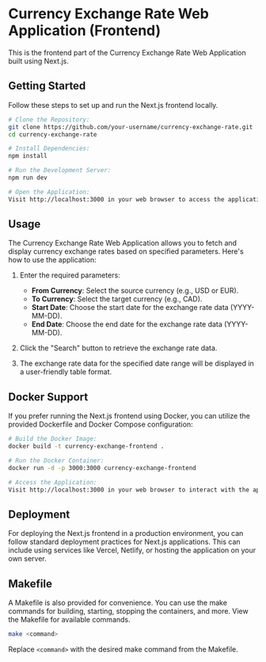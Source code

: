 # Currency Exchange Rate Web Application (Frontend)

This is the frontend part of the Currency Exchange Rate Web Application built using Next.js.

## Getting Started

Follow these steps to set up and run the Next.js frontend locally.

```bash
# Clone the Repository:
git clone https://github.com/your-username/currency-exchange-rate.git
cd currency-exchange-rate

# Install Dependencies:
npm install

# Run the Development Server:
npm run dev

# Open the Application:
Visit http://localhost:3000 in your web browser to access the application.

```

## Usage

The Currency Exchange Rate Web Application allows you to fetch and display currency exchange rates based on specified parameters. Here's how to use the application:

1. Enter the required parameters:

   - **From Currency**: Select the source currency (e.g., USD or EUR).
   - **To Currency**: Select the target currency (e.g., CAD).
   - **Start Date**: Choose the start date for the exchange rate data (YYYY-MM-DD).
   - **End Date**: Choose the end date for the exchange rate data (YYYY-MM-DD).

2. Click the "Search" button to retrieve the exchange rate data.

3. The exchange rate data for the specified date range will be displayed in a user-friendly table format.

## Docker Support

If you prefer running the Next.js frontend using Docker, you can utilize the provided Dockerfile and Docker Compose configuration:

```bash
# Build the Docker Image:
docker build -t currency-exchange-frontend .

# Run the Docker Container:
docker run -d -p 3000:3000 currency-exchange-frontend

# Access the Application:
Visit http://localhost:3000 in your web browser to interact with the application.
```

## Deployment

For deploying the Next.js frontend in a production environment, you can follow standard deployment practices for Next.js applications. This can include using services like Vercel, Netlify, or hosting the application on your own server.

## Makefile

A Makefile is also provided for convenience. You can use the make commands for building, starting, stopping the containers, and more. View the Makefile for available commands.

```sh
make <command>
```

Replace `<command>` with the desired make command from the Makefile.
